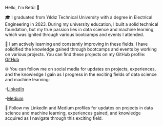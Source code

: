 Hello, I'm Betül 👋

🎓 I graduated from Yıldız Technical University with a degree in Electrical Engineering in 2023. During my university education, I built a solid technical foundation, but my true passion lies in data science and machine learning, which was ignited through various bootcamps and events I attended.

🚀 I am actively learning and constantly improving in these fields. I have solidified the knowledge gained through bootcamps and events by working on various projects. You can find these projects on my GitHub profile: [GitHub](https://github.com/betul13)

🌐 You can follow me on social media for updates on projects, experiences, and the knowledge I gain as I progress in the exciting fields of data science and machine learning:


-[LinkedIn](https://www.linkedin.com/in/betululuocak/)

-[Medium](https://medium.com/@betuldogan406)


💼 Follow my LinkedIn and Medium profiles for updates on projects in data science and machine learning, experiences gained, and knowledge acquired as I navigate through this exciting field.
